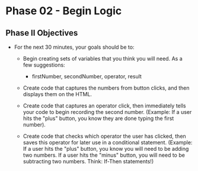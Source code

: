 # Phase 02 - Begin Logic

## Phase II Objectives

* For the next 30 minutes, your goals should be to:

  * Begin creating sets of variables that you think you will need. As a few suggestions:

    * firstNumber, secondNumber, operator, result

  * Create code that captures the numbers from button clicks, and then displays them on the HTML.

  * Create code that captures an operator click, then immediately tells your code to begin recording the second number. (Example: If a user hits the "plus" button, you know they are done typing the first number).

  * Create code that checks which operator the user has clicked, then saves this operator for later use in a conditional statement. (Example: If a user hits the "plus" button, you know you will need to be adding two numbers. If a user hits the "minus" button, you will need to be subtracting two numbers. Think: If-Then statements!)
